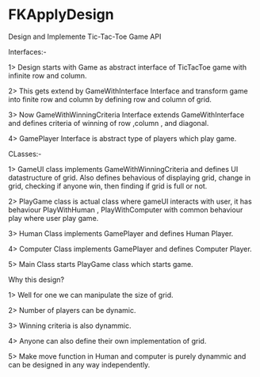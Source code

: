 # FKApplyDesign

Design and Implemente Tic-Tac-Toe Game API

Interfaces:-

1> Design starts with Game as abstract interface of TicTacToe game with infinite row and column.

2> This gets extend by GameWithInterface Interface and transform game into finite row and column
by defining row and column of grid.

3> Now GameWithWinningCriteria Interface extends GameWithInterface and defines criteria of winning
of row ,column , and diagonal.

4> GamePlayer Interface is abstract type of players which play game. 

CLasses:-

1> GameUI class implements GameWithWinningCriteria and defines UI datastructure of grid. Also defines 
behavious of displaying grid, change in grid, checking if anyone win, then finding if grid is 
full or not.

2> PlayGame class is actual class where gameUI interacts with user, it has behaviour PlayWithHuman , 
PlayWithComputer with common behaviour play where user play game.

3> Human Class implements GamePlayer and defines Human Player.

4> Computer Class implements GamePlayer and defines Computer Player.

5> Main Class starts PlayGame class which starts game.

Why this design?

1> Well for one we can manipulate the size of grid.

2> Number of players can be dynamic.

3> Winning criteria is also dynammic.

4> Anyone can also define their own implementation of grid.

5> Make move function in Human and computer is purely dynammic and can be designed in any way
independently.
